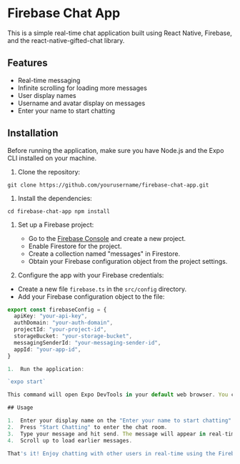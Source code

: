 # Firebase Chat App

This is a simple real-time chat application built using React Native, Firebase, and the react-native-gifted-chat library.

## Features

- Real-time messaging
- Infinite scrolling for loading more messages
- User display names
- Username and avatar display on messages
- Enter your name to start chatting

## Installation

Before running the application, make sure you have Node.js and the Expo CLI installed on your machine.

1.  Clone the repository:

`git clone https://github.com/yourusername/firebase-chat-app.git`

1.  Install the dependencies:

`cd firebase-chat-app
npm install`

1.  Set up a Firebase project:

    - Go to the [Firebase Console](https://console.firebase.google.com/) and create a new project.
    - Enable Firestore for the project.
    - Create a collection named "messages" in Firestore.
    - Obtain your Firebase configuration object from the project settings.

2.  Configure the app with your Firebase credentials:

- Create a new file `firebase.ts` in the `src/config` directory.
- Add your Firebase configuration object to the file:

``` src/config/config.ts
export const firebaseConfig = {
  apiKey: "your-api-key",
  authDomain: "your-auth-domain",
  projectId: "your-project-id",
  storageBucket: "your-storage-bucket",
  messagingSenderId: "your-messaging-sender-id",
  appId: "your-app-id",
}

1.  Run the application:

`expo start`

This command will open Expo DevTools in your default web browser. You can then either run the app on an iOS or Android simulator or use the Expo Go app on a physical device by scanning the QR code.

## Usage

1.  Enter your display name on the "Enter your name to start chatting" screen.
2.  Press "Start Chatting" to enter the chat room.
3.  Type your message and hit send. The message will appear in real-time in the chatroom.
4.  Scroll up to load earlier messages.

That's it! Enjoy chatting with other users in real-time using the Firebase Chat App.
